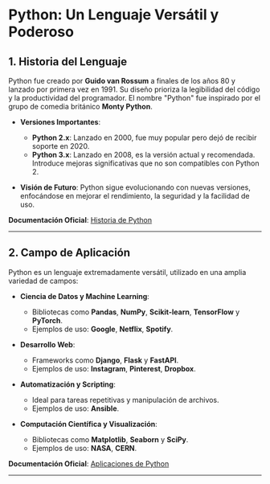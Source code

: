 # Python: Un Lenguaje Versátil y Poderoso

## 1. Historia del Lenguaje
Python fue creado por **Guido van Rossum** a finales de los años 80 y lanzado por primera vez en 1991. Su diseño prioriza la legibilidad del código y la productividad del programador. El nombre "Python" fue inspirado por el grupo de comedia británico **Monty Python**.

- **Versiones Importantes**:
  - **Python 2.x**: Lanzado en 2000, fue muy popular pero dejó de recibir soporte en 2020.
  - **Python 3.x**: Lanzado en 2008, es la versión actual y recomendada. Introduce mejoras significativas que no son compatibles con Python 2.

- **Visión de Futuro**: Python sigue evolucionando con nuevas versiones, enfocándose en mejorar el rendimiento, la seguridad y la facilidad de uso.

**Documentación Oficial**: [Historia de Python](https://docs.python.org/es/3.13/tutorial/appetite.html)

---

## 2. Campo de Aplicación
Python es un lenguaje extremadamente versátil, utilizado en una amplia variedad de campos:

- **Ciencia de Datos y Machine Learning**:
  - Bibliotecas como **Pandas**, **NumPy**, **Scikit-learn**, **TensorFlow** y **PyTorch**.
  - Ejemplos de uso: **Google**, **Netflix**, **Spotify**.

- **Desarrollo Web**:
  - Frameworks como **Django**, **Flask** y **FastAPI**.
  - Ejemplos de uso: **Instagram**, **Pinterest**, **Dropbox**.

- **Automatización y Scripting**:
  - Ideal para tareas repetitivas y manipulación de archivos.
  - Ejemplos de uso: **Ansible**.

- **Computación Científica y Visualización**:
  - Bibliotecas como **Matplotlib**, **Seaborn** y **SciPy**.
  - Ejemplos de uso: **NASA**, **CERN**.

**Documentación Oficial**: [Aplicaciones de Python](https://www.python.org/about/apps/)

---


